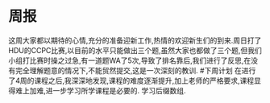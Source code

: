 # 周报
这周大家都以期待的心情,充分的准备迎新工作,热情的欢迎新生们的到来.周日打了HDU的CCPC比赛,以目前的水平只能做出三个题,虽然大家也都做了三个题,但我们小组打比赛时操之过急,有一道题WA了5次,导致了排名靠后,我们进行了反思,在没有完全理解题意的情况下,不能贸然提交,这是一次深刻的教训.
#下周计划
在进行了4周的课程之后,我深深地发现,课程的难度逐渐提升,加上老师的严格要求,课程显得难上加难,进一步学习所学课程是必要的.
学习后缀数组.
